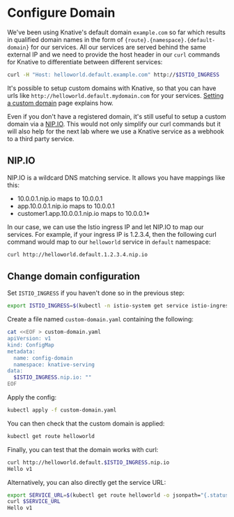 # Configure Domain

We've been using Knative's default domain `example.com` so far which results in qualified domain names in the form of `{route}.{namespace}.{default-domain}` for our services. All our services are served behind the same external IP and we need to provide the host header in our `curl` commands for Knative to differentiate between different services:

```bash
curl -H "Host: helloworld.default.example.com" http://$ISTIO_INGRESS
```

It's possible to setup custom domains with Knative, so that you can have urls like `http://helloworld.default.mydomain.com` for your services. [Setting a custom domain](https://www.knative.dev/docs/serving/using-a-custom-domain/) page explains how.

Even if you don't have a registered domain, it's still useful to setup a custom domain via a [NIP.IO](http://nip.io/). This would not only simplify our curl commands but it will also help for the next lab where we use a Knative service as a webhook to a third party service.

## NIP.IO

NIP.IO is a wildcard DNS matching service. It allows you have mappings like this:

* 10.0.0.1.nip.io maps to 10.0.0.1
* app.10.0.0.1.nip.io maps to 10.0.0.1
* customer1.app.10.0.0.1.nip.io maps to 10.0.0.1*

In our case, we can use the Istio ingress IP and let NIP.IO to map our services. For example, if your ingress IP is 1.2.3.4, then the following curl command would map to our `helloworld` service in `default` namespace:

```bash
curl http://helloworld.default.1.2.3.4.nip.io
```

## Change domain configuration

Set `ISTIO_INGRESS` if you haven't done so in the previous step:

```bash
export ISTIO_INGRESS=$(kubectl -n istio-system get service istio-ingressgateway -o jsonpath='{.status.loadBalancer.ingress[0].ip}')
```

Create a file named `custom-domain.yaml` containing the following:

```bash
cat <<EOF > custom-domain.yaml
apiVersion: v1
kind: ConfigMap
metadata:
  name: config-domain
  namespace: knative-serving
data:
  $ISTIO_INGRESS.nip.io: ""
EOF
```

Apply the config:

```bash
kubectl apply -f custom-domain.yaml
```

You can then check that the custom domain is applied:

```bash
kubectl get route helloworld
```

Finally, you can test that the domain works with curl:

```bash
curl http://helloworld.default.$ISTIO_INGRESS.nip.io
Hello v1
```

Alternatively, you can also directly get the service URL:

```bash
export SERVICE_URL=$(kubectl get route helloworld -o jsonpath="{.status.url}")
curl $SERVICE_URL
Hello v1
```
